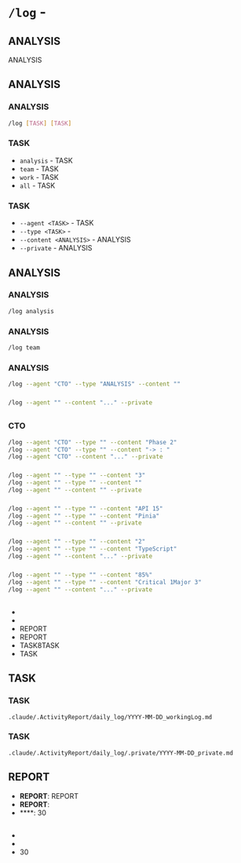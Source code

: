 # `/log` - 

## ANALYSIS
ANALYSIS

## ANALYSIS

### ANALYSIS
```bash
/log [TASK] [TASK]
```

### TASK
- `analysis` - TASK
- `team` - TASK  
- `work` - TASK
- `all` - TASK

### TASK
- `--agent <TASK>` - TASK
- `--type <TASK>` - 
- `--content <ANALYSIS>` - ANALYSIS
- `--private` - ANALYSIS

## ANALYSIS

### ANALYSIS
```bash
/log analysis
```

### ANALYSIS
```bash
/log team
```

### ANALYSIS
```bash
/log --agent "CTO" --type "ANALYSIS" --content ""
```

### 
```bash
/log --agent "" --content "..." --private
```

## 

### CTO
```bash
/log --agent "CTO" --type "" --content "Phase 2"
/log --agent "CTO" --type "" --content "-> : "
/log --agent "CTO" --content "..." --private
```

### 
```bash
/log --agent "" --type "" --content "3"
/log --agent "" --type "" --content ""
/log --agent "" --content "" --private
```

### 
```bash
/log --agent "" --type "" --content "API 15"
/log --agent "" --type "" --content "Pinia"
/log --agent "" --content "" --private
```

### 
```bash
/log --agent "" --type "" --content "2"
/log --agent "" --type "" --content "TypeScript"
/log --agent "" --content "..." --private
```

### 
```bash
/log --agent "" --type "" --content "85%"
/log --agent "" --type "" --content "Critical 1Major 3"
/log --agent "" --content "..." --private
```

## 


- 
- 
- REPORT
- REPORT
- TASK8TASK
- TASK

## TASK

### TASK
```
.claude/.ActivityReport/daily_log/YYYY-MM-DD_workingLog.md
```

### TASK
```
.claude/.ActivityReport/daily_log/.private/YYYY-MM-DD_private.md
```

## REPORT

- **REPORT**: REPORT
- **REPORT**: 
- ****: 30

## 

- 
- 
- 30